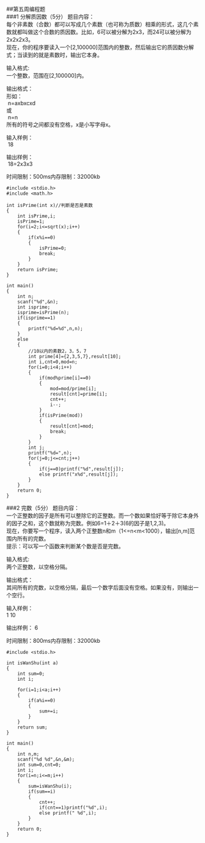 ##第五周编程题  
###1 分解质因数（5分）
题目内容：  
每个非素数（合数）都可以写成几个素数（也可称为质数）相乘的形式，这几个素数就都叫做这个合数的质因数。比如，6可以被分解为2x3，而24可以被分解为2x2x2x3。  
现在，你的程序要读入一个[2,100000]范围内的整数，然后输出它的质因数分解式；当读到的就是素数时，输出它本身。  

输入格式:  
一个整数，范围在[2,100000]内。  

输出格式：  
形如：  
 n=axbxcxd  
或  
 n=n  
所有的符号之间都没有空格，x是小写字母x。  

输入样例：  
 18

输出样例：  
 18=2x3x3  

时间限制：500ms内存限制：32000kb  

	#include <stdio.h>
	#include <math.h>

	int isPrime(int x)//判断是否是素数 
	{
		int isPrime,i;
		isPrime=1;
		for(i=2;i<=sqrt(x);i++)
		{
			if(x%i==0)
			{
				isPrime=0;
				break;
			}
		}
		return isPrime;
	}
	
	int main()
	{
		int n;
		scanf("%d",&n);
		int isprime;
		isprime=isPrime(n);
		if(isprime==1)
		{
			printf("%d=%d",n,n);
		}
		else
		{
			//10以内的素数2，3，5，7
			int prime[4]={2,3,5,7},result[10];
			int i,cnt=0,mod=n;
			for(i=0;i<4;i++)
			{
				if(mod%prime[i]==0)
				{
					mod=mod/prime[i];
					result[cnt]=prime[i];
					cnt++;
					i--;
				}
				if(isPrime(mod))
				{
					result[cnt]=mod;
					break;
				}
			}
			int j;
			printf("%d=",n);
			for(j=0;j<=cnt;j++)
			{
				if(j==0)printf("%d",result[j]);	
				else printf("x%d",result[j]);	
			}
		}
		return 0;
	}   

###2 完数（5分）
题目内容：  
一个正整数的因子是所有可以整除它的正整数。而一个数如果恰好等于除它本身外的因子之和，这个数就称为完数。例如6=1＋2＋3(6的因子是1,2,3)。  
现在，你要写一个程序，读入两个正整数n和m（1<=n<m<1000），输出[n,m]范围内所有的完数。  
提示：可以写一个函数来判断某个数是否是完数。  

输入格式:  
两个正整数，以空格分隔。  

输出格式：  
其间所有的完数，以空格分隔，最后一个数字后面没有空格。如果没有，则输出一个空行。  

输入样例：  
1 10  

输出样例： 
6  

时间限制：800ms内存限制：32000kb  

	#include <stdio.h>
	
	int isWanShu(int a)
	{
		int sum=0;
		int i;
	
		for(i=1;i<a;i++)
		{
			if(a%i==0)
			{
				sum+=i;
			}
		}
		return sum;
	}
	
	int main()
	{
		int n,m;
		scanf("%d %d",&n,&m);
		int sum=0,cnt=0;
		int i;
		for(i=n;i<=m;i++)
		{
			sum=isWanShu(i);
			if(sum==i)
			{
				cnt++;
				if(cnt==1)printf("%d",i);
				else printf(" %d",i);
			}
		}
		return 0;
	}  
